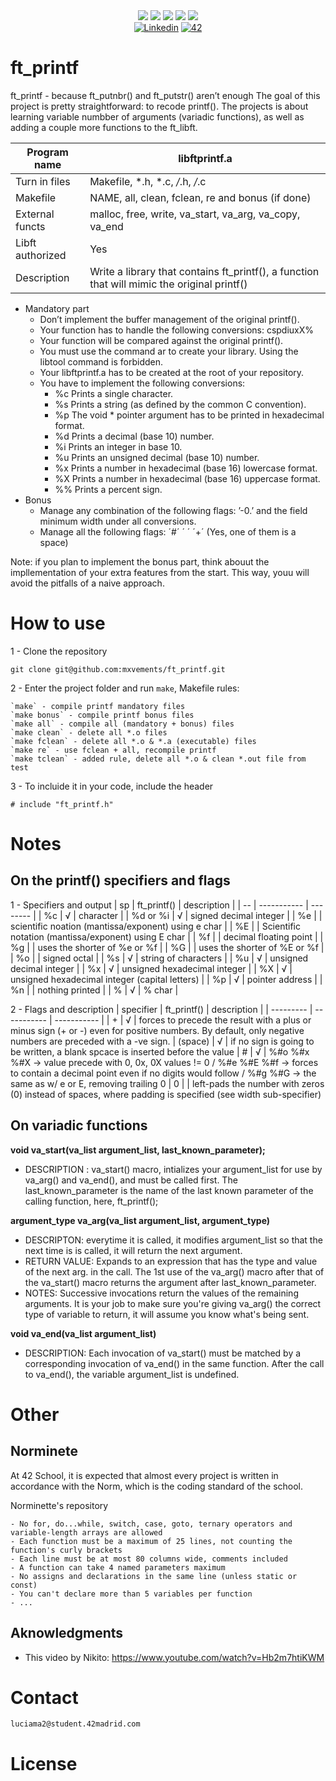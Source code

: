 <div align="center">
    <img src="https://img.shields.io/badge/status-finished-success?color=00ABAD&style=flat-square" />
    <img src="https://img.shields.io/badge/started-23%20%2F%2010%20%2F%202023-success?color=00ABAD&style=flat-square" />
    <img src="https://img.shields.io/badge/score-110%20%2F%20100-success?color=00ABAD&style=flat-square" />
    <img src="https://img.shields.io/github/languages/top/mxvements/ft_printf?color=00ABAD&style=flat-square" />
    <img src="https://img.shields.io/github/last-commit/mxvements/ft_printf?color=00ABAD&style=flat-square" />
    <br>
    <a href='https://www.linkedin.com/in/luciami' target="_blank"><img alt='Linkedin' src='https://img.shields.io/badge/LinkedIn-100000?style=flat-square&logo=Linkedin&logoColor=white&labelColor=1323233&color=323233'/></a>
    <a href='https://profile.intra.42.fr/users/luciama2' target="_blank"><img alt='42' src='https://img.shields.io/badge/Madrid-100000?style=flat-square&logo=42&logoColor=white&labelColor=323233&color=323233'/></a>
    <br>
</div>

# ft_printf
ft_printf -  because ft_putnbr() and ft_putstr() aren’t enough
The goal of this project is pretty straightforward: to recode printf().
The projects is about learning variable numbber of arguments (variadic functions), as well as adding a couple more functions to the ft_libft.

| Program name | libftprintf.a |
| ----- | ------|
| Turn in files | Makefile, *.h, *.c, */*.h, */*.c |
| Makefile | NAME, all, clean, fclean, re and bonus (if done) |
| External functs | malloc, free, write, va_start, va_arg, va_copy, va_end |
| Libft authorized | Yes |
| Description | Write a library that contains ft_printf(), a function that will mimic the original printf() |

* Mandatory part
	-  Don’t implement the buffer management of the original printf().
	-  Your function has to handle the following conversions: cspdiuxX%
	-  Your function will be compared against the original printf().
	-  You must use the command ar to create your library. Using the libtool command is forbidden.
	-  Your libftprintf.a has to be created at the root of your repository.
	-  You have to implement the following conversions:
		-  %c Prints a single character.
		-  %s Prints a string (as defined by the common C convention).
		-  %p The void * pointer argument has to be printed in hexadecimal format.
		-  %d Prints a decimal (base 10) number.
		-  %i Prints an integer in base 10.
		-  %u Prints an unsigned decimal (base 10) number.
		-  %x Prints a number in hexadecimal (base 16) lowercase format.
		-  %X Prints a number in hexadecimal (base 16) uppercase format.
		-  %% Prints a percent sign.
* Bonus
	-  Manage any combination of the following flags: ’-0.’ and the field minimum width under all conversions.
	-  Manage all the following flags: ´#´ ´ ´ ´+´ (Yes, one of them is a space)

Note: if you plan to implement the bonus part, think abouut the impllementation of your extra features from the start. This way, youu will avoid the pitfalls of a naive approach.

# How to use
1 - Clone the repository
```
git clone git@github.com:mxvements/ft_printf.git 
```
2 - Enter the project folder and run `make`, Makefile rules:
```
`make` - compile printf mandatory files
`make bonus` - compile printf bonus files
`make all` - compile all (mandatory + bonus) files
`make clean` - delete all *.o files
`make fclean` - delete all *.o & *.a (executable) files
`make re` - use fclean + all, recompile printf
`make tclean` - added rule, delete all *.o & clean *.out file from test
```
3 - To incluide it in your code, include the header
````
# include "ft_printf.h"
````
 # Notes
 ## On the printf() specifiers and flags
 1 - Specifiers and output
| sp | ft_printf() | description |
| -- | ----------- | -------- |
| %c |  √ | character | 
| %d or %i | √ | signed decimal integer | 
| %e |  | scientific noation (mantissa/exponent) using e char |
| %E |  | Scientific notation (mantissa/exponent) using E char | 
| %f |  | decimal floating point | 
| %g |  | uses the shorter of %e or %f | 
| %G |  | uses the shorter of %E or %f | 
| %o |  | signed octal | 
| %s | √ | string of characters | 
| %u | √ | unsigned decimal integer | 
| %x | √ | unsigned hexadecimal integer | 
| %X | √ | unsigned hexadecimal integer (capital letters) | 
| %p | √ | pointer address | 
| %n |  | nothing printed | 
| % | √ | % char | 
 
 2 - Flags and description
| specifier | ft_printf() | description |
| --------- | ----------- | ----------- |
| +	| √ |  forces to precede the result with a plus or minus sign (+ or -) even for positive numbers. By default, only negative numbers are preceded with a -ve sign.
| (space) | √ |  if no sign is going to be written, a blank spcace is inserted before the value
| # | √ |  %#o %#x %#X -> value precede with 0, 0x, 0X values != 0 / %#e %#E %#f -> forces to contain a decimal point even if no digits would follow / %#g %#G -> the same as w/ e or E, removing trailing 0
| 0 |  |  left-pads the number with zeros (0) instead of spaces, where padding is specified (see width sub-specifier)

## On variadic functions

**void	va_start(va_list argument_list, last_known_parameter);**

- DESCRIPTION
: va_start() macro, intializes your argument_list for use by va_arg() and va_end(), and must be called first. The last_known_parameter is the name of the last known parameter of the calling function, here, ft_printf();

**argument_type	va_arg(va_list argument_list, argument_type)**

- DESCRIPTON: everytime it is called, it modifies argument_list so that the next time is is called, it will return the next argument.
- RETURN VALUE: Expands to an expression that has the type and value of the next arg. in the call. The 1st use of the va_arg() macro after that of the va_start() macro returns the argument after last_known_parameter.
- NOTES: Successive invocations return the values of the remaining arguments. It is your job to make sure you're giving va_arg() the correct type of variable to return, it will assume you know what's being sent.

**void va_end(va_list argument_list)** 

- DESCRIPTION: Each invocation of va_start() must be matched by a corresponding invocation of va_end() in the same function. After the call to va_end(), the variable argument_list is undefined.

# Other

## Norminete
At 42 School, it is expected that almost every project is written in accordance with the Norm, which is the coding standard of the school.

<a href="https://github.com/42School/norminette">
<a>Norminette's repository</a>

```
- No for, do...while, switch, case, goto, ternary operators and variable-length arrays are allowed
- Each function must be a maximum of 25 lines, not counting the function's curly brackets
- Each line must be at most 80 columns wide, comments included
- A function can take 4 named parameters maximum
- No assigns and declarations in the same line (unless static or const)
- You can't declare more than 5 variables per function
- ...
```
## Aknowledgments
- This video by Nikito: https://www.youtube.com/watch?v=Hb2m7htiKWM
# Contact
```
luciama2@student.42madrid.com
```
# License